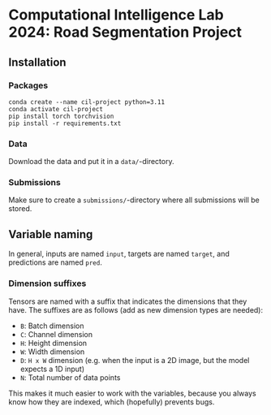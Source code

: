 # Computational Intelligence Lab 2024: Road Segmentation Project

## Installation

### Packages

```
conda create --name cil-project python=3.11
conda activate cil-project
pip install torch torchvision
pip install -r requirements.txt
```

### Data

Download the data and put it in a `data/`-directory.

### Submissions

Make sure to create a `submissions/`-directory where all submissions will be stored.

## Variable naming

In general, inputs are named `input`, targets are named `target`, and predictions are named `pred`.

### Dimension suffixes

Tensors are named with a suffix that indicates the dimensions that they have. The suffixes are as
follows (add as new dimension types are needed):
 - `B`: Batch dimension
 - `C`: Channel dimension
 - `H`: Height dimension
 - `W`: Width dimension
 - `D`: `H x W` dimension (e.g. when the input is a 2D image, but the model expects a 1D input)
 - `N`: Total number of data points

This makes it much easier to work with the variables, because you always know how they are indexed,
which (hopefully) prevents bugs.